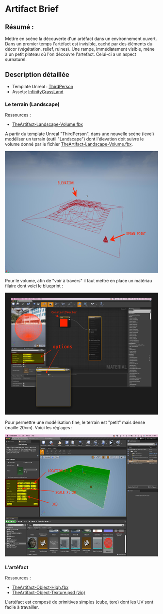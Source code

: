 # Artifact Brief

## Résumé : 

Mettre en scène la découverte d'un artéfact dans un environnement ouvert. Dans un 
premier temps l'artéfact est invisible, caché par des éléments du décor (végétation,
relief, ruines). Une rampe, immédiatement visible, mène à un petit plateau où l'on
découvre l'artefact. Celui-ci a un aspect surnaturel.

## Description détaillée

- Template Unreal : [ThirdPerson](https://docs.unrealengine.com/4.26/en-US/Resources/Templates/ThirdPerson/)
- Assets: [InfinityGrassLand](https://www.unrealengine.com/marketplace/en-US/product/infinity-blade-plain-lands)

### Le terrain (Landscape)

Ressources :
- [TheArtifact-Landscape-Volume.fbx](assets/TheArtifact-Landscape-Volume.fbx)

A partir du template Unreal "ThirdPerson", dans une nouvelle scène (level) 
modéliser un terrain (outil "Landscape") dont l'élevation doit suivre le volume 
donné par le fichier [TheArtifact-Landscape-Volume.fbx](assets/TheArtifact-Landscape-Volume.fbx).

<img height=400 src=assets/TheArtifact-Landscape-Volume.jpg><br>

Pour le volume, afin de "voir à travers" il faut mettre en place un matériau filaire
dont voici le blueprint :  

<img height=400 src=assets/WireframeMaterial.jpg><br>

Pour permettre une modélisation fine, le terrain est "petit" mais dense (maille 20cm).
Voici les réglages : 

<img height=400 src=assets/TheArtifact-Landscape-Settings.jpg><br>

### L'artéfact

Ressources :
- [TheArtifact-Object-High.fbx](assets/TheArtifact-Object-High.fbx)
- [TheArtifact-Object-Texture.psd (zip)](assets/TheArtifact-Object-Texture.psd.zip)

L'artéfact est composé de primitives simples (cube, tore) dont les UV sont facile 
à travailler.

